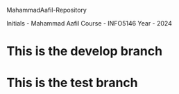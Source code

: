 MahammadAafil-Repository

Initials - Mahammad Aafil
Course - INFO5146
Year - 2024

# This is the develop branch
# This is the test branch
